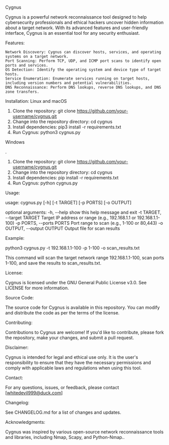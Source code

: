 Cygnus

Cygnus is a powerful network reconnaissance tool designed to help cybersecurity professionals and ethical hackers uncover hidden information about a target network. With its advanced features and user-friendly interface, Cygnus is an essential tool for any security enthusiast.

Features:

    Network Discovery: Cygnus can discover hosts, services, and operating systems on a target network.
    Port Scanning: Perform TCP, UDP, and ICMP port scans to identify open ports and services.
    OS Detection: Identify the operating system and device type of target hosts.
    Service Enumeration: Enumerate services running on target hosts, including version numbers and potential vulnerabilities.
    DNS Reconnaissance: Perform DNS lookups, reverse DNS lookups, and DNS zone transfers.

Installation:
Linux and macOS

   1. Clone the repository: git clone https://github.com/your-username/cygnus.git
   2. Change into the repository directory: cd cygnus
   3. Install dependencies: pip3 install -r requirements.txt
   4. Run Cygnus: python3 cygnus.py

Windows

  .
   1. Clone the repository: git clone https://github.com/your-username/cygnus.git
   2. Change into the repository directory: cd cygnus
   3. Install dependencies: pip install -r requirements.txt
   4. Run Cygnus: python cygnus.py

Usage:

usage: cygnus.py [-h] [-t TARGET] [-p PORTS] [-o OUTPUT]

optional arguments:
  -h, --help            show this help message and exit
  -t TARGET, --target TARGET
                        Target IP address or range (e.g., 192.168.1.1 or 192.168.1.1-100)
  -p PORTS, --ports PORTS
                        Port range to scan (e.g., 1-100 or 80,443)
  -o OUTPUT, --output OUTPUT
                        Output file for scan results

Example:

python3 cygnus.py -t 192.168.1.1-100 -p 1-100 -o scan_results.txt

This command will scan the target network range 192.168.1.1-100, scan ports 1-100, and save the results to scan_results.txt.

License:

Cygnus is licensed under the GNU General Public License v3.0. See LICENSE for more information.

Source Code:

The source code for Cygnus is available in this repository. You can modify and distribute the code as per the terms of the license.

Contributing:

Contributions to Cygnus are welcome! If you'd like to contribute, please fork the repository, make your changes, and submit a pull request.

Disclaimer:

Cygnus is intended for legal and ethical use only. It is the user's responsibility to ensure that they have the necessary permissions and comply with applicable laws and regulations when using this tool.

Contact:

For any questions, issues, or feedback, please contact [whitedevil999@duck.com]


Changelog:

See CHANGELOG.md for a list of changes and updates.

Acknowledgments:

Cygnus was inspired by various open-source network reconnaissance tools and libraries, including Nmap, Scapy, and Python-Nmap..
